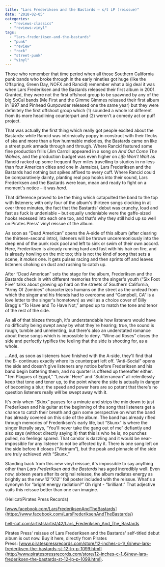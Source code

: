 ```yaml
---
title: "Lars Frederiksen and the Bastards – s/t LP (reissue)"
date: "2018-02-05"
categories: 
  - "reviews-classics"
  - "reviews-vinyl"
tags: 
  - "lars-frederiksen-and-the-bastards"
  - "punk"
  - "review"
  - "rock"
  - "street-punk"
  - "vinyl"
---
```


Those who remember that time period when all those Southern California punk bands who broke through in the early nineties got huge (like the Offspring, Green Day, NOFX and Rancid) remember what a big deal it was when Lars Frederiksen and the Bastards released their first album in 2001. Granted, they were not the first offshoot group to be spawned by any of the big SoCal bands (Me First and the Gimme Gimmes released their first album in 1997 and Pinhead Gunpowder released one the same year) but they were definitely the first offshoot group which (1) sounded a whole lot different from its more headlining counterpart and (2) weren't a comedy act or puff project.

That was actually the first thing which really got people excited about the Bastards: while Rancid was intrinsically poppy in construct with their flecks of ska and more than a few hummable melodies, the Bastards came on like a street punk armada through and through. Where Rancid featured some fine production frills (Jim Carroll appeared in a song on _And Out Come The Wolves_, and the production budget was even higher on _Life Won't Wait_ as Rancid racked up some frequent flyer miles travelling to studios in no less than four American cities and one in Jamaica), Lars Frederiksen and the Bastards had nothing but spikes affixed to every cuff. Where Rancid could be comparatively dainty, planting real pop hooks into their sound, Lars Frederiksen and the Bastards were lean, mean and ready to fight on a moment's notice – it was _hard_.

That difference proved to be the thing which catapulted the band to the top with listeners; with only four of the album's thirteen songs clocking in at over three minutes, the fact that the Bastards' debut was crunchy, loud and fast as fuck is undeniable – but equally undeniable were the gaffe-sized hooks recessed into each one too, and that's why they still hold up so well on Pirates Press' vinyl reissue of the album.

As soon as “Dead American” opens the A-side of this album (after clearing the thirteen-second intro), listeners will be thrown unceremoniously into the deep end of the punk rock pool and left to sink or swim of their own accord. Here, Frederiksen is already running hard and fast with his hair on fire, and is already howling on the mic too; this is not the kind of song that sets a scene, it _makes_ one. It gets pulses racing and then sprints off and leaves listeners choking on dust and rushing to catch up.

After “Dead American” sets the stage for the album, Frederiksen and the Bastards check in with different memories from the singer's youth (“Six Foot Five” talks about growing up hard on the streets of Southern California, “Army Of Zombies” characterizes humans on the street as the undead from which the singer and his friends had to overcome and “Campbell, CA” is a love letter to the singer's hometown) as well as a choice cover of Billy Bragg's “To Have and To Have Not,” amped up to match the tone and tenor of the rest of the side.

As all of that blazes through, it's understandable how listeners would have no difficulty being swept away by what they're hearing; true, the sound is rough, tumble and unrelenting, but there's also an understated romance about these songs which is impossible to deny. “Wine ad Roses” closes the side and perfectly typifies the feeling that the side is shooting for, as a whole.

...And, as soon as listeners have finished with the A-side, they'll find that the B- continues exactly where its counterpart left off. “Anti-Social” opens the side and doesn't give listeners any notice before Frederiksen and his band begin battering them, and no quarter is offered up thereafter either. “Ten Plagues of Egypt,” “Leavin' Here” and “Subterranean” all relentlessly keep that tone and tenor up, to the point where the side is actually in danger of becoming a blur; the speed and power here are so potent that there's no question listeners really _will_ be swept away with it.

It's only when “Skinx” pauses for a minute and strips the mix down to just Frederiksen and his guitar at the beginning of the song that listeners get a chance to catch their breath and gain some perspective on what the band has already covered on this side of the album. The band has already rifled through memories of Frederiksen's early life, but “Skunx” is where the singer literally says, “You'll never take the gang out of me” defiantly and also says (without directly saying it) that this is who he is; no punches pulled, no feelings spared. That candor is dazzling and it would be near-impossible for any listener to not be affected by it. There is one song left on the side before it closes (“Vietnam”), but the peak and pinnacle of the side are truly achieved with “Skunx.”

Standing back from this new vinyl reissue, it's impossible to say anything other than _Lars Frederiksen and the Bastards_ has aged incredibly well. Even now, sixteen years after its original release, the album radiates energy as brightly as the new 12''X12'' foil poster included with the reissue. What's a synonym for “bright energy radiation?” Oh right - “brilliant.” That adjective suits this reissue better than one can imagine.

(Hellcat/Pirates Press Records)

[www.facebook.com/LarsFrederiksenAndTheBastards](https://www.facebook.com/LarsFrederiksenAndTheBastards/)

[hell-cat.com/artists/artist/42/Lars\_Frederiksen\_And\_The\_Bastards](http://hell-cat.com/artists/artist/42/Lars_Frederiksen_And_The_Bastards)

Pirates Press' reissue of Lars Frederiksen and the Bastards' self-titled debut album is out now. Buy it here, directly from Pirates Press: [www.piratespressrecords.com/store/12-inches-c-1\_6/new-lars-frederiksen-the-bastards-st-12-lp-p-1099.html](http://www.piratespressrecords.com/store/12-inches-c-1_6/new-lars-frederiksen-the-bastards-st-12-lp-p-1099.html).
